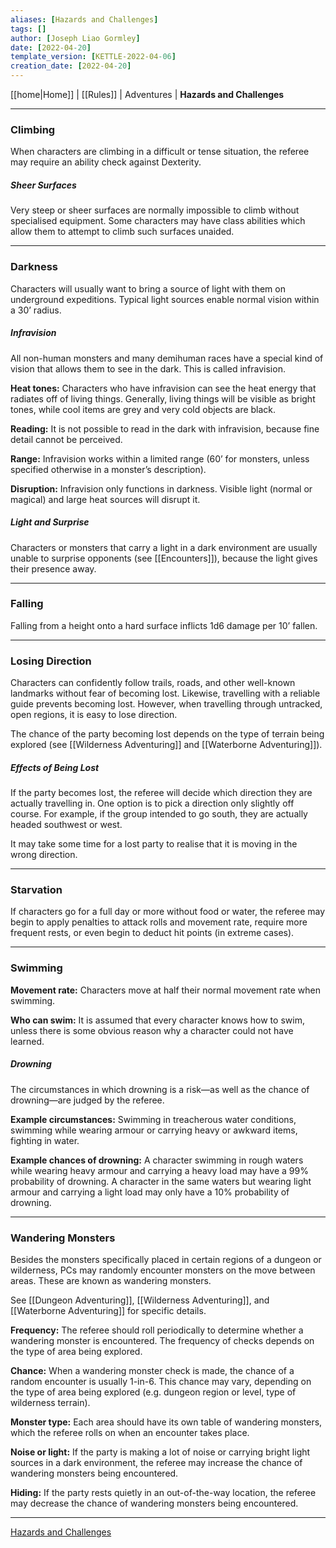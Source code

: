 ```yaml
---
aliases: [Hazards and Challenges]
tags: []
author: [Joseph Liao Gormley]
date: [2022-04-20]
template_version: [KETTLE-2022-04-06]
creation_date: [2022-04-20]
---
```

[[home|Home]] | [[Rules]] | Adventures | **Hazards and Challenges**
___
### Climbing
When characters are climbing in a difficult or tense situation, the referee may require an ability check against Dexterity.

##### Sheer Surfaces
Very steep or sheer surfaces are normally impossible to climb without specialised equipment. Some characters may have class abilities which allow them to attempt to climb such surfaces unaided.

___
### Darkness
Characters will usually want to bring a source of light with them on underground expeditions. Typical light sources enable normal vision within a 30’ radius.

##### Infravision
All non-human monsters and many demihuman races have a special kind of vision that allows them to see in the dark. This is called infravision.

**Heat tones:** Characters who have infravision can see the heat energy that radiates off of living things. Generally, living things will be visible as bright tones, while cool items are grey and very cold objects are black.

**Reading:** It is not possible to read in the dark with infravision, because fine detail cannot be perceived.

**Range:** Infravision works within a limited range (60’ for monsters, unless specified otherwise in a monster’s description).

**Disruption:** Infravision only functions in darkness. Visible light (normal or magical) and large heat sources will disrupt it.

##### Light and Surprise
Characters or monsters that carry a light in a dark environment are usually unable to surprise opponents (see [[Encounters]]), because the light gives their presence away.

___
### Falling ###
Falling from a height onto a hard surface inflicts 1d6 damage per 10’ fallen.

___
### Losing Direction ###
Characters can confidently follow trails, roads, and other well-known landmarks without fear of becoming lost. Likewise, travelling with a reliable guide prevents becoming lost. However, when travelling through untracked, open regions, it is easy to lose direction.

The chance of the party becoming lost depends on the type of terrain being explored (see [[Wilderness Adventuring]] and [[Waterborne Adventuring]]).

##### Effects of Being Lost #####
If the party becomes lost, the referee will decide which direction they are actually travelling in. One option is to pick a direction only slightly off course. For example, if the group intended to go south, they are actually headed southwest or west.

It may take some time for a lost party to realise that it is moving in the wrong direction.

___
### Starvation ###
If characters go for a full day or more without food or water, the referee may begin to apply penalties to attack rolls and movement rate, require more frequent rests, or even begin to deduct hit points (in extreme cases).

___
### Swimming ###
**Movement rate:** Characters move at half their normal movement rate when swimming.

**Who can swim:** It is assumed that every character knows how to swim, unless there is some obvious reason why a character could not have learned.

##### Drowning #####
The circumstances in which drowning is a risk—as well as the chance of drowning—are judged by the referee.

**Example circumstances:** Swimming in treacherous water conditions, swimming while wearing armour or carrying heavy or awkward items, fighting in water.

**Example chances of drowning:** A character swimming in rough waters while wearing heavy armour and carrying a heavy load may have a 99% probability of drowning. A character in the same waters but wearing light armour and carrying a light load may only have a 10% probability of drowning.

___
### Wandering Monsters ###
Besides the monsters specifically placed in certain regions of a dungeon or wilderness, PCs may randomly encounter monsters on the move between areas. These are known as wandering monsters.

See [[Dungeon Adventuring]], [[Wilderness Adventuring]], and [[Waterborne Adventuring]] for specific details.

**Frequency:** The referee should roll periodically to determine whether a wandering monster is encountered. The frequency of checks depends on the type of area being explored.

**Chance:** When a wandering monster check is made, the chance of a random encounter is usually 1-in-6. This chance may vary, depending on the type of area being explored (e.g. dungeon region or level, type of wilderness terrain).

**Monster type:** Each area should have its own table of wandering monsters, which the referee rolls on when an encounter takes place.

**Noise or light:** If the party is making a lot of noise or carrying bright light sources in a dark environment, the referee may increase the chance of wandering monsters being encountered.

**Hiding:** If the party rests quietly in an out-of-the-way location, the referee may decrease the chance of wandering monsters being encountered.


___
[Hazards and Challenges](https://oldschoolessentials.necroticgnome.com/srd/index.php/Hazards_and_Challenges)

<!--*See also:* 
*References:*
*Source:* -->
<!-- Sources, read more, links, etc. -->
<!-- *Source: Entry by [[Mike Maxin]].* -->
<!-- Leave an empty line at the end, otherwise Exporter complains. -->
